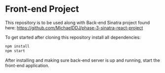 # Front-end Project
This repository is to be used along with Back-end Sinatra project found here:
https://github.com/MichaelDDJ/phase-3-sinatra-react-project

To get started after cloning this repository install all dependencies:
```js
npm install
npm start
```
After installing and making sure back-end server is up and running, start the front-end application.
